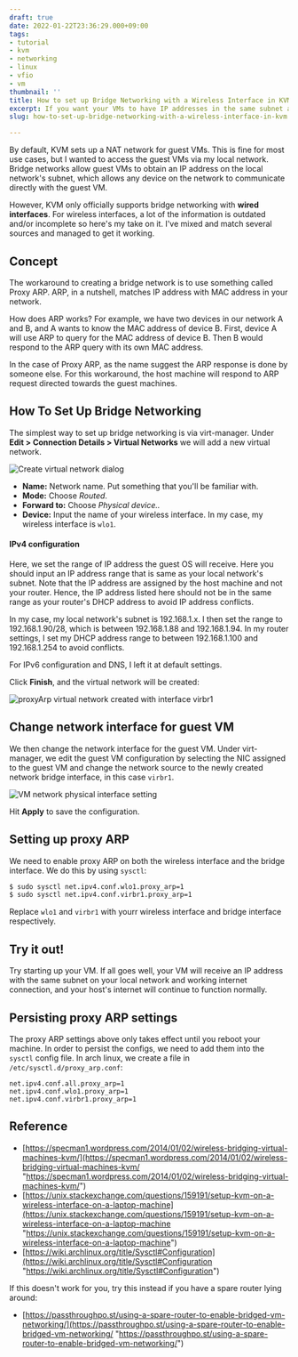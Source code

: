 ```yaml
---
draft: true
date: 2022-01-22T23:36:29.000+09:00
tags:
- tutorial
- kvm
- networking
- linux
- vfio
- vm
thumbnail: ''
title: How to set up Bridge Networking with a Wireless Interface in KVM
excerpt: If you want your VMs to have IP addresses in the same subnet as your local network.
slug: how-to-set-up-bridge-networking-with-a-wireless-interface-in-kvm

---
```

By default, KVM sets up a NAT network for guest VMs. This is fine for most use cases, but I wanted to access the guest VMs via my local network. Bridge networks allow guest VMs to obtain an IP address on the local network's subnet, which allows any device on the network to communicate directly with the guest VM.

However, KVM only officially supports bridge networking with **wired interfaces**. For wireless interfaces, a lot of the information is outdated and/or incomplete so here's my take on it. I've mixed and match several sources and managed to get it working.

## Concept

The workaround to creating a bridge network is to use something called Proxy ARP. ARP, in a nutshell, matches IP address with MAC address in your network.

How does ARP works? For example, we have two devices in our network A and B, and A wants to know the MAC address of device B. First, device A will use ARP to query for the MAC address of device B. Then B would respond to the ARP query with its own MAC address.

In the case of Proxy ARP, as the name suggest the ARP response is done by someone else. For this workaround, the host machine will respond to ARP request directed towards the guest machines.

## How To Set Up Bridge Networking

The simplest way to set up bridge networking is via virt-manager. Under **Edit > Connection Details > Virtual Networks** we will add a new virtual network.

![Create virtual network dialog](/uploads/create-virtual-network.png "Create virtual network dialog")

* **Name:** Network name. Put something that you'll be familiar with.
* **Mode:** Choose _Routed_.
* **Forward to:** Choose _Physical device.._
* **Device:** Input the name of your wireless interface. In my case, my wireless interface is `wlo1`.

#### IPv4 configuration

Here, we set the range of IP address the guest OS will receive. Here you should input an IP address range that is same as your local network's subnet. Note that the IP address are assigned by the host machine and not your router. Hence, the IP address listed here should not be in the same range as your router's DHCP address to avoid IP address conflicts.

In my case, my local network's subnet is 192.168.1.x. I then set the range to 192.168.1.90/28, which is between 192.168.1.88 and 192.168.1.94. In my router settings, I set my DHCP address range to between 192.168.1.100 and 192.168.1.254 to avoid conflicts.

For IPv6 configuration and DNS, I left it at default settings.

Click **Finish**, and the virtual network will be created:

![proxyArp virtual network created with interface virbr1](/uploads/virt-man-network-interface.png "proxyArp virtual network created with interface virbr1")

## Change network interface for guest VM

We then change the network interface for the guest VM. Under virt-manager, we edit the guest VM configuration by selecting the NIC assigned to the guest VM and change the network source to the newly created network bridge interface, in this case `virbr1`.

![VM network physical interface setting](/uploads/vm-network-setting.png)

Hit **Apply** to save the configuration.

## Setting up proxy ARP

We need to enable proxy ARP on both the wireless interface and the bridge interface. We do this by using `sysctl`:

```bash
$ sudo sysctl net.ipv4.conf.wlo1.proxy_arp=1
$ sudo sysctl net.ipv4.conf.virbr1.proxy_arp=1
```

Replace `wlo1` and `virbr1` with yourr wireless interface and bridge interface respectively.

## Try it out!

Try starting up your VM. If all goes well, your VM will receive an IP address with the same subnet on your local network and working internet connection, and your host's internet will continue to function normally.

## Persisting proxy ARP settings

The proxy ARP settings above only takes effect until you reboot your machine. In order to persist the configs, we need to add them into the `sysctl` config file. In arch linux, we create a file in `/etc/sysctl.d/proxy_arp.conf`:

```
net.ipv4.conf.all.proxy_arp=1
net.ipv4.conf.wlo1.proxy_arp=1
net.ipv4.conf.virbr1.proxy_arp=1
```

## Reference

* [https://specman1.wordpress.com/2014/01/02/wireless-bridging-virtual-machines-kvm/](https://specman1.wordpress.com/2014/01/02/wireless-bridging-virtual-machines-kvm/ "https://specman1.wordpress.com/2014/01/02/wireless-bridging-virtual-machines-kvm/")
* [https://unix.stackexchange.com/questions/159191/setup-kvm-on-a-wireless-interface-on-a-laptop-machine](https://unix.stackexchange.com/questions/159191/setup-kvm-on-a-wireless-interface-on-a-laptop-machine "https://unix.stackexchange.com/questions/159191/setup-kvm-on-a-wireless-interface-on-a-laptop-machine")
* [https://wiki.archlinux.org/title/Sysctl#Configuration](https://wiki.archlinux.org/title/Sysctl#Configuration "https://wiki.archlinux.org/title/Sysctl#Configuration")

If this doesn't work for you, try this instead if you have a spare router lying around:

* [https://passthroughpo.st/using-a-spare-router-to-enable-bridged-vm-networking/](https://passthroughpo.st/using-a-spare-router-to-enable-bridged-vm-networking/ "https://passthroughpo.st/using-a-spare-router-to-enable-bridged-vm-networking/")
